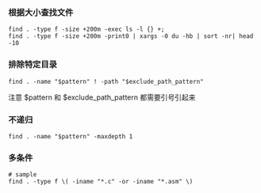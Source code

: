 
### 根据大小查找文件

```shell script
find . -type f -size +200m -exec ls -l {} +; 
find . -type f -size +200m -print0 | xargs -0 du -hb | sort -nr| head -10 

```

### 排除特定目录

```shell script
find . -name "$pattern" ! -path "$exclude_path_pattern"
```

注意 $pattern 和 $exclude_path_pattern 都需要引号引起来

### 不递归

```shell script
find . -name "$pattern" -maxdepth 1
```

### 多条件

```shell script
# sample
find . -type f \( -iname "*.c" -or -iname "*.asm" \)
```